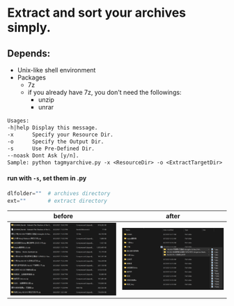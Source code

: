 # Extract and sort your archives simply.  
## Depends:
* Unix-like shell environment
* Packages
    * 7z 
    * if you already have 7z, you don't need the followings:
        * unzip 
        * unrar 
``` Shell
Usages:
-h|help Display this message.
-x      Specify your Resource Dir.
-o      Specify the Output Dir.
-s      Use Pre-Defined Dir.
--noask Dont Ask [y/n].
Sample: python tagmyarchive.py -x <ResourceDir> -o <ExtractTargetDir>
```
#### run with `-s`, set them in .py
``` Python
dlfolder=""  # archives directory
ext=""       # extract directory
```
before | after
-------|------
![before](/before.png) | ![after](after.png)
